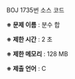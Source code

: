 BOJ 1735번 소스 코드

<b>※ 문제 이름</b> : 분수 합

<b>※ 제한 시간</b> : 2 초

<b>※ 제한 메모리</b> : 128 MB

<b>※ 제출 언어</b> : C